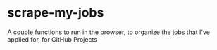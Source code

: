 # scrape-my-jobs
A couple functions to run in the browser, to organize the jobs that I've applied for, for GitHub Projects
